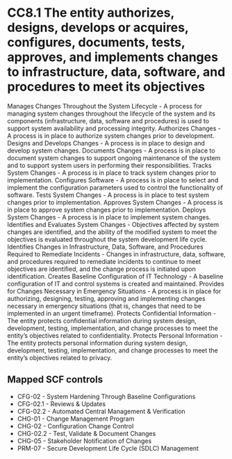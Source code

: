 # CC8.1 The entity authorizes, designs, develops or acquires, configures, documents, tests, approves, and implements changes to infrastructure, data, software, and procedures to meet its objectives
Manages Changes Throughout the System Lifecycle - A process for managing system changes throughout the lifecycle of the system and its components (infrastructure, data, software and procedures) is used to support system availability and processing integrity. Authorizes Changes - A process is in place to authorize system changes prior to development. Designs and Develops Changes - A process is in place to design and develop system changes. Documents Changes - A process is in place to document system changes to support ongoing maintenance of the system and to support system users in performing their responsibilities. Tracks System Changes - A process is in place to track system changes prior to implementation. Configures Software - A process is in place to select and implement the configuration parameters used to control the functionality of software. Tests System Changes - A process is in place to test system changes prior to implementation. Approves System Changes - A process is in place to approve system changes prior to implementation. Deploys System Changes - A process is in place to implement system changes. Identifies and Evaluates System Changes - Objectives affected by system changes are identified, and the ability of the modified system to meet the objectives is evaluated throughout the system development life cycle. Identifies Changes in Infrastructure, Data, Software, and Procedures Required to Remediate Incidents - Changes in infrastructure, data, software, and procedures required to remediate incidents to continue to meet objectives are identified, and the change process is initiated upon identification. Creates Baseline Configuration of IT Technology - A baseline configuration of IT and control systems is created and maintained. Provides for Changes Necessary in Emergency Situations - A process is in place for authorizing, designing, testing, approving and implementing changes necessary in emergency situations (that is, changes that need to be implemented in an urgent timeframe). Protects Confidential Information - The entity protects confidential information during system design, development, testing, implementation, and change processes to meet the entity’s objectives related to confidentiality. Protects Personal Information - The entity protects personal information during system design, development, testing, implementation, and change processes to meet the entity’s objectives related to privacy.
## Mapped SCF controls
- CFG-02 - System Hardening Through Baseline Configurations
- CFG-02.1 - Reviews & Updates
- CFG-02.2 - Automated Central Management & Verification
- CHG-01 - Change Management Program
- CHG-02 - Configuration Change Control
- CHG-02.2 - Test, Validate & Document Changes
- CHG-05 - Stakeholder Notification of Changes
- PRM-07 - Secure Development Life Cycle (SDLC) Management
